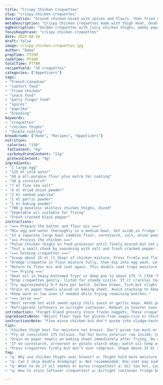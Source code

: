 ```yaml
---
title: "Crispy Chicken Croquettes"
slug: "crispy-chicken-croquettes"
description: "Ground chicken mixed with spices and flours, then fried until golden and crispy. A batch yields about 40 bite-sized croquettes with a crunchy exterior and juicy center. No dairy or nuts here, great for simple comfort food lovers. Uses thigh meat for moisture, starch mix for crispness, with subtle onion and paprika notes. Frying times adjusted for texture, finishing on paper towel to keep them lightly crisp but not oily. Serve warm with tangy chili sauce or mayo-based dip for contrast."
metaDescription: "Crispy Chicken Croquettes made with thigh meat, double-coated for crunch, spices balanced for heat and depth. Fry golden, drain well; serve with chili or garlic mayo dips."
ogDescription: "Golden croquettes with juicy chicken thighs, smoky paprika and an ultra crisp crust. Double dredged, fried at steady heat, drained on paper towel. Dip in chili or mayo."
focusKeyphrase: "crispy chicken croquettes"
date: 2025-08-18
draft: false
image: crispy-chicken-croquettes.jpg
author: "Emma"
prepTime: PT25M
cookTime: PT45M
totalTime: PT70M
recipeYield: "38 croquettes"
categories: ["Appetizers"]
tags:
- "French-Canadian"
- "comfort food"
- "fried chicken"
- "snack food"
- "party finger food"
- "spices"
- "paprika"
- "breading"
keywords:
- "croquettes"
- "chicken thighs"
- "double coating"
breadcrumb: ["Home", "Recipes", "Appetizers"]
nutrition: 
 calories: "130"
 fatContent: "6g"
 carbohydrateContent: "11g"
 proteinContent: "9g"
ingredients:
- "1 large egg"
- "125 ml cold water"
- "60 g all-purpose flour plus extra for coating"
- "30 g cornstarch"
- "7 ml fine sea salt"
- "4 ml dried onion powder"
- "2 ml smoked paprika"
- "1 ml garlic powder"
- "1 ml baking powder"
- "700 g boneless skinless chicken thighs, diced"
- "Vegetable oil suitable for frying"
- "Fresh cracked black pepper"
instructions:
- "=== Prepare the batter and flour mix ==="
- "Mix egg and water thoroughly in a medium bowl. Set aside in fridge to keep cool."
- "In a separate large bowl combine flour, cornstarch, salt, onion powder, smoked paprika, garlic powder, baking powder. Pepper generously. Stir until even. Reserve."
- "=== Process the chicken ==="
- "Pulse chicken thighs in food processor until finely minced but not paste. Should have some texture; you want it compact but flaky."
- "Test a small chunk by seasoning with salt and fresh cracked pepper. Let rest 5 min to develop flavor."
- "=== Forming croquettes ==="
- "Scoop about 15 ml (1 tbsp) of chicken mixture. Press firmly and flatten to about 1 cm thickness, roughly 2 1/2 inches across."
- "Dredge croquette in flour mixture fully, then dip into egg wash. Let excess drip off; too wet means soggy crust."
- "Return to flour mix and coat again. This double coat traps moisture and creates that crisp crust when fried."
- "=== Frying ==="
- "Heat oil in heavy-bottomed fryer or deep pan to about 175 °C (350 °F). Don’t crowd the pan; 8-10 croquettes max to keep oil temp steady."
- "Drop croquettes gently; listen for steady sizzle. If it crackles too violently, reduce heat; too soft means oil’s cold."
- "Fry approximately 6–7 mins per batch. Golden brown, firm but slight give when pressed with tongs. Internal temp should hover around 75 °C (165 °F)."
- "Drain on paper towels placed on baking sheet. Avoid stacking to keep crispy."
- "Keep warm in low oven if needed while frying remaining batches."
- "=== Serve ==="
- "Best served hot with sweet-spicy chili sauce or garlic mayo. Adds punch and cuts richness."
- "Refrigerate leftovers in airtight container. Reheat in toaster oven or skillet to revive crust."
introduction: "Forget bland grocery store frozen nuggets. These croquettes pack a punch—moist chicken thigh, delicate spices, a crackly crust that snaps under the teeth. Tried many combos; found cornstarch with flour makes crust less soggy, more snap. Thigh meat is king for juicy bites. Egg wash double dredge seals moisture inside, stops crust detaching while frying. I prefer smoked paprika to regular—adds subtle earthiness. Use paper towel drain to keep them from greasing out, or they’ll be limp fast. Fry in batches, don't rush. Smells of onions roasting as croquettes bubble away. You want golden, not brown-black. Heads-up: too cold oil absorbs oil; too hot burns crust but leaves raw inside. And the sauce—to me, sweet chili or garlic mayo balances savory richness perfect. Midday snack or party finger food, comfortable, approachable."
ingredientsNote: "Adjust flour type for gluten-free swaps—rice or chickpea flour both work but change texture, can get crumbly so add xanthan gum or extra starch. If cornstarch unavailable, arrowroot or potato starch substitutes fine but fry oil temperature might shift slightly; watch. Smoked paprika can be switched for regular or chipotle powder for heat twist. Onion powder lends sweetness without wetness; garlic powder adds depth—don’t skip these. Salt balance is important—too little makes mixture bland, too much kills subtle chicken aroma. Egg can be replaced by aquafaba for vegan-ish, but crust might lack binding strength. Water must be cold to prevent egg cooking too soon, keep batter slip-slop but manageable. I always keep extra flour mix on hand for re-coating failed croquettes; keeps them crunchy."
instructionsNote: "Fine mince chicken but don't purée into sludge—texture is key so croquettes 'bite' right, otherwise mushy disappointment. Season chicken pre-forming; resting lets salt do its magic. Shape croquettes with firm hand or will crumble, but don’t over-press or turn dense. Double dredging essential—one coat just won’t hold during frying, result is messy oil bath. Heat oil fully before frying; test with small flour piece, it should sizzle, not sink or burn instantly. Fry batches with spacing, shake pan occasionally for even color. Color signals doneness more than clock: golden brown means Maillard reaction locking juicy interiors. Paper towels to drain quickly but don't pile croquettes; steam ruins crust. Reheat methods matter. Microwave ruins crust; toaster oven or skillet revives crispness better. Sauce isn't optional—adds moisture and contrast. Practice this sequence, kitchen chaos less; croquettes golden, crunchy, juicy every time."
tips:
- "Chicken thigh best for moisture not breast. Don’t puree too much or’ll be paste–texture matters for bite. Test tiny piece with salt, pepper. Rest 5 mins helps flavor settle. Use cornstarch plus flour mix; corn adds snap not sogginess. Double coat: flour then egg wash then flour again. Key for crust keeping sealed and crisp after frying. Avoid wet batter or soggy crust–egg wash excess needs drip off fully."
- "Fry at consistent 175 Celsius. Too hot burns exterior raw inside; too cold soaks oil and greasy mess. Oil temp can be tested by dropping flour piece; should sizzle steady, not sink or blacken fast. Don’t crowd pan max 8–10 pieces, keeps oil temp steady. Listen to sizzle–steady means right; violent crackling means oil too hot; soft bubbles oil too cool. Timing roughly 6 to 7 minutes per batch depending on size and pan."
- "Drain on paper towels on baking sheet immediately after frying. Do not stack or steam ruins crunch. Keep warm in oven low temp if frying multiple batches but not long to avoid drying out. Reheat in toaster oven or skillet to restore crisp; microwave kills crust instantly. Fresh cracked black pepper should be added in flour mix for subtle heat but not overpowerging. Salt balance crucial–too little bland; too much kills subtle chicken aroma."
- "If no cornstarch, arrowroot or potato starch okay; watch oil temp as frying changes. Gluten-free flour swap rice or chickpea possible but texture changes; crumbly need xanthan gum or extra starch. Smoked paprika adds earthiness different from regular or chipotle powder if heat preferred. Onion powder keeps sweetness without wetness; garlic powder adds depth, don’t skip either. Egg can swap with aquafaba for vegan-ish but crust binding weaker, may flake."
- "Press croquettes firmly but don’t over compress. Shape about 15 ml scoop, flatten to ~1 cm thick, 2 1/2 inches width. Too thick or loose makes inconsistent cooking or crumbly. Double dredge seals moisture inside; one coat crust detaches. Small details like letting egg wash drip off, not thick muddy layer. Listen for sizzle, smell onions roasting. Color changes from pale to golden brown signal Maillard reaction locking juices. Timing just guidelines watch color and texture."
faq:
- "q: Why use chicken thighs over breast? a: Thighs hold more moisture. Juicier bite. Breast cooks drier, less forgiving. Thighs more forgiving with timing. Texture holds better with mince; less mushy. Tried breast often, ended up dry or crumbly. Thigh fat helps crust crisp inside snap consistency."
- "q: Can I skip double dredging? a: Not recommended. One coat may soak oil, crust won’t stick well. Double coat traps moisture stops crust falling off as you fry. More work but necessary for crunchy exterior. Without double dredge crust turns greasy and soggy fast. Only alternative is heavier batter but changes texture more towards fried nugget than croquette."
- "q: What to do if oil smokes or burns croquettes? a: Oil too hot. Lower temp immediately. If black specks on crust, heat too high. Reduces inside moisture, burnt outside taste. Use thermometer or test with flour before batch. Use neutral oil with high smoke point like canola, vegetable. Don’t reuse oil too many times. Filter and cool between batches. Monitor smoke closely for safety."
- "q: How to store leftover croquettes? a: Airtight container fridge best. Keeps them firmer. Reheat after cold in toaster oven/skillet restores crisp crust. Microwave rehydrates but ruins crunch, turns mushy quickly. Can freeze too but freeze flat on tray first, then bag. Reheat thoroughly still but texture won’t be same as fresh fried. Avoid stacking to keep crust breath, stop sogginess."

---
```

